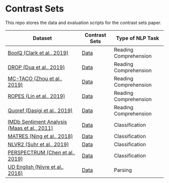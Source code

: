 # Contrast Sets

This repo stores the data and evaluation scripts for the contrast sets paper.

| Dataset | Contrast Sets | Type of NLP Task |
| ------- | ------------- |  --------------- |
| [BoolQ (Clark et al., 2019)](https://www.semanticscholar.org/paper/BoolQ%3A-Exploring-the-Surprising-Difficulty-of-Clark-Lee/9770fff7379a7ab9006b48939462354dda9a2053) | [Data](https://github.com/allenai/contrast-sets/tree/master/BoolQ) | Reading Comprehension |
| [DROP (Dua et al., 2019)](https://www.semanticscholar.org/paper/DROP%3A-A-Reading-Comprehension-Benchmark-Requiring-Dua-Wang/dda6fb309f62e2557a071522354d8c2c897a2805) | [Data](https://github.com/allenai/contrast-sets/tree/master/DROP) | Reading Comprehension |
| [MC-TACO (Zhou et al., 2019)](https://www.semanticscholar.org/paper/%22Going-on-a-vacation%22-takes-longer-than-%22Going-for-Zhou-Khashabi/81b4920ad488affaee27389ff9540b7fea90a4ce) | [Data](https://github.com/allenai/contrast-sets/tree/master/MCTACO) | Reading Comprehension |
| [ROPES (Lin et al., 2019)](https://www.semanticscholar.org/paper/Reasoning-Over-Paragraph-Effects-in-Situations-Lin-Tafjord/2ebb01d08022a52c1025302379873dedb5100035) | [Data](https://github.com/allenai/contrast-sets/tree/master/ropes) | Reading Comprehension |
| [Quoref (Dasigi et al., 2019)](https://www.semanticscholar.org/paper/Quoref%3A-A-Reading-Comprehension-Dataset-with-Dasigi-Liu/3838387ea8dd1bb8c2306be5a63c1c120075c5a2) | [Data](https://github.com/allenai/contrast-sets/tree/master/quoref) | Reading Comprehension |
| [IMDb Sentiment Analysis (Maas et al., 2011)](https://www.semanticscholar.org/paper/Learning-Word-Vectors-for-Sentiment-Analysis-Maas-Daly/649d03490ef72c5274e3bccd03d7a299d2f8da91) | [Data](https://github.com/allenai/contrast-sets/tree/master/IMDb) | Classification |
| [MATRES (Ning et al., 2018)](https://www.semanticscholar.org/paper/A-Multi-Axis-Annotation-Scheme-for-Event-Temporal-Ning-Wu/bff8ae9e28323d217b9ad5a7321e58f79607f557) | [Data](https://github.com/allenai/contrast-sets/tree/master/MATRES)	| Classification | 
| [NLVR2 (Suhr et al., 2019)](https://www.semanticscholar.org/paper/A-Corpus-for-Reasoning-About-Natural-Language-in-Suhr-Zhou/cf336d272a30d6ad6141db67faa64deb8791cd61) | [Data](https://github.com/allenai/contrast-sets/tree/master/nlvr2) | Classification | 
| [PERSPECTRUM (Chen et al., 2019)](https://www.semanticscholar.org/paper/Seeing-Things-from-a-Different-Angle%3A-Discovering-Chen-Khashabi/3e9cfcf73c6b8000d6724650fdc48d5f1a5802b1) | [Data](https://github.com/allenai/contrast-sets/tree/master/perspectrum) | Classification | 
| [UD English (Nivre et al., 2016)](https://www.semanticscholar.org/paper/Universal-Dependencies-v1%3A-A-Multilingual-Treebank-Nivre-Marneffe/d115eceab7153d2a1dc6fbf6b99c3bdf1b0cdd46) | [Data](https://github.com/allenai/contrast-sets/tree/master/UD_English) | Parsing |
